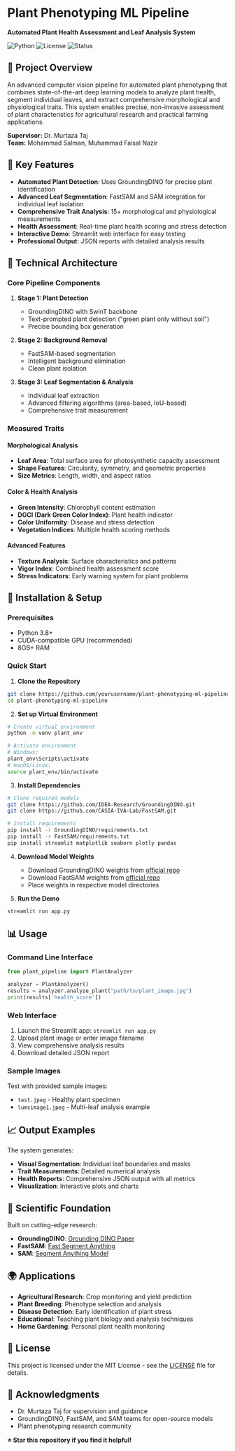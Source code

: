 # Plant Phenotyping ML Pipeline

**Automated Plant Health Assessment and Leaf Analysis System**

![Python](https://img.shields.io/badge/python-v3.8+-blue.svg)
![License](https://img.shields.io/badge/license-MIT-green.svg)
![Status](https://img.shields.io/badge/status-active-success.svg)

## 🌱 Project Overview

An advanced computer vision pipeline for automated plant phenotyping that combines state-of-the-art deep learning models to analyze plant health, segment individual leaves, and extract comprehensive morphological and physiological traits. This system enables precise, non-invasive assessment of plant characteristics for agricultural research and practical farming applications.

**Supervisor:** Dr. Murtaza Taj  
**Team:** Mohammad Salman, Muhammad Faisal Nazir

## 🎯 Key Features

- **Automated Plant Detection**: Uses GroundingDINO for precise plant identification
- **Advanced Leaf Segmentation**: FastSAM and SAM integration for individual leaf isolation
- **Comprehensive Trait Analysis**: 15+ morphological and physiological measurements
- **Health Assessment**: Real-time plant health scoring and stress detection
- **Interactive Demo**: Streamlit web interface for easy testing
- **Professional Output**: JSON reports with detailed analysis results

## 🔧 Technical Architecture

### Core Pipeline Components

1. **Stage 1: Plant Detection**
   - GroundingDINO with SwinT backbone
   - Text-prompted plant detection ("green plant only without soil")
   - Precise bounding box generation

2. **Stage 2: Background Removal**
   - FastSAM-based segmentation
   - Intelligent background elimination
   - Clean plant isolation

3. **Stage 3: Leaf Segmentation & Analysis**
   - Individual leaf extraction
   - Advanced filtering algorithms (area-based, IoU-based)
   - Comprehensive trait measurement

### Measured Traits

#### Morphological Analysis
- **Leaf Area**: Total surface area for photosynthetic capacity assessment
- **Shape Features**: Circularity, symmetry, and geometric properties
- **Size Metrics**: Length, width, and aspect ratios

#### Color & Health Analysis
- **Green Intensity**: Chlorophyll content estimation
- **DGCI (Dark Green Color Index)**: Plant health indicator
- **Color Uniformity**: Disease and stress detection
- **Vegetation Indices**: Multiple health scoring methods

#### Advanced Features
- **Texture Analysis**: Surface characteristics and patterns
- **Vigor Index**: Combined health assessment score
- **Stress Indicators**: Early warning system for plant problems

## 🚀 Installation & Setup

### Prerequisites
- Python 3.8+
- CUDA-compatible GPU (recommended)
- 8GB+ RAM

### Quick Start

1. **Clone the Repository**
```bash
git clone https://github.com/yourusername/plant-phenotyping-ml-pipeline.git
cd plant-phenotyping-ml-pipeline
```

2. **Set up Virtual Environment**
```bash
# Create virtual environment
python -m venv plant_env

# Activate environment
# Windows:
plant_env\Scripts\activate
# macOS/Linux:
source plant_env/bin/activate
```

3. **Install Dependencies**
```bash
# Clone required models
git clone https://github.com/IDEA-Research/GroundingDINO.git
git clone https://github.com/CASIA-IVA-Lab/FastSAM.git

# Install requirements
pip install -r GroundingDINO/requirements.txt
pip install -r FastSAM/requirements.txt
pip install streamlit matplotlib seaborn plotly pandas
```

4. **Download Model Weights**
   - Download GroundingDINO weights from [official repo](https://github.com/IDEA-Research/GroundingDINO)
   - Download FastSAM weights from [official repo](https://github.com/CASIA-IVA-Lab/FastSAM)
   - Place weights in respective model directories

5. **Run the Demo**
```bash
streamlit run app.py
```

## 📊 Usage

### Command Line Interface
```python
from plant_pipeline import PlantAnalyzer

analyzer = PlantAnalyzer()
results = analyzer.analyze_plant("path/to/plant_image.jpg")
print(results['health_score'])
```

### Web Interface
1. Launch the Streamlit app: `streamlit run app.py`
2. Upload plant image or enter image filename
3. View comprehensive analysis results
4. Download detailed JSON report

### Sample Images
Test with provided sample images:
- `test.jpeg` - Healthy plant specimen
- `lumsimage1.jpeg` - Multi-leaf analysis example

## 📈 Output Examples

The system generates:
- **Visual Segmentation**: Individual leaf boundaries and masks
- **Trait Measurements**: Detailed numerical analysis
- **Health Reports**: Comprehensive JSON output with all metrics
- **Visualization**: Interactive plots and charts

## 🔬 Scientific Foundation

Built on cutting-edge research:
- **GroundingDINO**: [Grounding DINO Paper](https://arxiv.org/abs/2303.05499)
- **FastSAM**: [Fast Segment Anything](https://arxiv.org/abs/2306.12156)
- **SAM**: [Segment Anything Model](https://arxiv.org/abs/2304.02643)

## 🌍 Applications

- **Agricultural Research**: Crop monitoring and yield prediction
- **Plant Breeding**: Phenotype selection and analysis
- **Disease Detection**: Early identification of plant stress
- **Educational**: Teaching plant biology and analysis techniques
- **Home Gardening**: Personal plant health monitoring

## 📄 License

This project is licensed under the MIT License - see the [LICENSE](LICENSE) file for details.

## 🙏 Acknowledgments

- Dr. Murtaza Taj for supervision and guidance
- GroundingDINO, FastSAM, and SAM teams for open-source models
- Plant phenotyping research community


**⭐ Star this repository if you find it helpful!**
